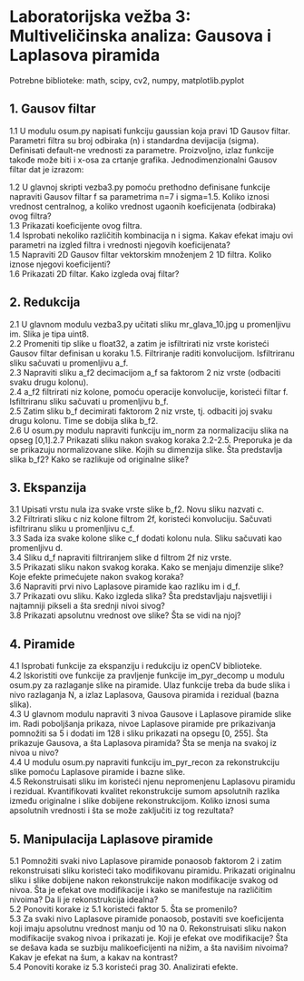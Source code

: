 # Laboratorijska vežba 3: Multiveličinska analiza: Gausova i Laplasova piramida

Potrebne biblioteke: math, scipy, cv2, numpy, matplotlib.pyplot

## 1. Gausov filtar  
  1.1 U modulu osum.py napisati funkciju gaussian koja pravi 1D Gausov filtar. Parametri filtra su broj odbiraka (n) i standardna devijacija (sigma). Definisati default-ne vrednosti za parametre. Proizvoljno, izlaz funkcije takođe može biti i x-osa za crtanje grafika. Jednodimenzionalni Gausov filtar dat je izrazom:  
  
  1.2 U glavnoj skripti vezba3.py pomoću prethodno definisane funkcije napraviti Gausov filtar f sa parametrima n=7 i sigma=1.5. Koliko iznosi vrednost centralnog, a koliko vrednost ugaonih koeficijenata (odbiraka) ovog filtra?  
  1.3 Prikazati koeficijente ovog filtra.  
  1.4 Isprobati nekoliko različitih kombinacija n i sigma. Kakav efekat imaju ovi parametri na izgled filtra i vrednosti njegovih koeficijenata?  
  1.5 Napraviti 2D Gausov filtar vektorskim množenjem 2 1D filtra. Koliko iznose njegovi koeficijenti?  
  1.6 Prikazati 2D filtar. Kako izgleda ovaj filtar?  

## 2. Redukcija  
  2.1 U glavnom modulu vezba3.py učitati sliku mr_glava_10.jpg u promenljivu im. Slika je tipa uint8.  
  2.2 Promeniti tip slike u float32, a zatim je isfiltrirati niz vrste koristeći Gausov filtar definisan u koraku 1.5. Filtriranje raditi konvolucijom. Isfiltriranu sliku sačuvati u promenljivu a_f.  
  2.3 Napraviti sliku a_f2 decimacijom a_f sa faktorom 2 niz vrste (odbaciti svaku drugu kolonu).  
  2.4 a_f2 filtrirati niz kolone, pomoću operacije konvolucije, koristeći filtar f. Isfiltriranu sliku sačuvati u promenljivu b_f.  
  2.5 Zatim sliku b_f decimirati faktorom 2 niz vrste, tj. odbaciti joj svaku drugu kolonu. Time se dobija slika b_f2.  
  2.6 U osum.py modulu napraviti funkciju im_norm za normalizaciju slika na opseg [0,1].2.7 Prikazati sliku nakon svakog koraka 2.2-2.5. Preporuka je da se prikazuju normalizovane slike. Kojih su dimenzija slike. Šta predstavlja slika b_f2? Kako se razlikuje od originalne slike?

## 3. Ekspanzija  
  3.1 Upisati vrstu nula iza svake vrste slike b_f2. Novu sliku nazvati c.  
  3.2 Filtrirati sliku c niz kolone filtrom 2f, koristeći konvoluciju. Sačuvati isfiltriranu sliku u promenljivu c_f.  
  3.3 Sada iza svake kolone slike c_f dodati kolonu nula. Sliku sačuvati kao promenljivu d.  
  3.4 Sliku d_f napraviti filtriranjem slike d filtrom 2f niz vrste.  
  3.5 Prikazati sliku nakon svakog koraka. Kako se menjaju dimenzije slike? Koje efekte primećujete nakon svakog koraka?  
  3.6 Napraviti prvi nivo Laplasove piramide kao razliku im i d_f.  
  3.7 Prikazati ovu sliku. Kako izgleda slika? Šta predstavljaju najsvetliji i najtamniji pikseli a šta srednji nivoi sivog?  
  3.8 Prikazati apsolutnu vrednost ove slike? Šta se vidi na njoj?

## 4. Piramide  
  4.1 Isprobati funkcije za ekspanziju i redukciju iz openCV biblioteke.  
  4.2 Iskoristiti ove funkcije za pravljenje funkcije im_pyr_decomp u modulu osum.py za razlaganje slike na piramide. Ulaz funkcije treba da bude slika i nivo razlaganja N, a izlaz Laplasova, Gausova piramida i rezidual (bazna slika).  
  4.3 U glavnom modulu napraviti 3 nivoa Gausove i Laplasove piramide slike im. Radi poboljšanja prikaza, nivoe Laplasove piramide pre prikazivanja pomnožiti sa 5 i dodati im 128 i sliku prikazati na opsegu [0, 255]. Šta prikazuje Gausova, a šta Laplasova piramida? Šta se menja na svakoj iz nivoa u nivo?  
  4.4 U modulu osum.py napraviti funkciju im_pyr_recon za rekonstrukciju slike pomoću Laplasove piramide i bazne slike.  
  4.5 Rekonstruisati sliku im koristeći njenu nepromenjenu Laplasovu piramidu i rezidual. Kvantifikovati kvalitet rekonstrukcije sumom apsolutnih razlika između originalne i slike dobijene rekonstrukcijom. Koliko iznosi suma apsolutnih vrednosti i šta se može zaključiti iz tog rezultata?  

## 5. Manipulacija Laplasove piramide  
  5.1 Pomnožiti svaki nivo Laplasove piramide ponaosob faktorom 2 i zatim rekonstruisati sliku koristeći tako modifikovanu piramidu. Prikazati originalnu sliku i slike dobijene nakon rekonstrukcije nakon modifikacije svakog od nivoa. Šta je efekat ove modifikacije i kako se manifestuje na različitim nivoima? Da li je rekonstrukcija idealna?  
  5.2 Ponoviti korake iz 5.1 koristeći faktor 5. Šta se promenilo?  
  5.3 Za svaki nivo Laplasove piramide ponaosob, postaviti sve koeficijenta koji imaju apsolutnu vrednost manju od 10 na 0. Rekonstruisati sliku nakon modifikacije svakog nivoa i prikazati je. Koji je efekat ove modifikacije? Šta se dešava kada se suzbiju malikoeficijenti na nižim, a šta navišim nivoima? Kakav je efekat na šum, a kakav na kontrast?  
  5.4 Ponoviti korake iz 5.3 koristeći prag 30. Analizirati efekte.
